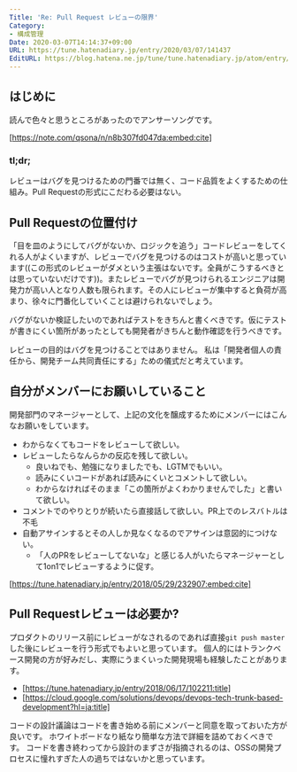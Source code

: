```yaml
---
Title: 'Re: Pull Request レビューの限界'
Category:
- 構成管理
Date: 2020-03-07T14:14:37+09:00
URL: https://tune.hatenadiary.jp/entry/2020/03/07/141437
EditURL: https://blog.hatena.ne.jp/tune/tune.hatenadiary.jp/atom/entry/26006613530734925
---
```


## はじめに

読んで色々と思うところがあったのでアンサーソングです。

[https://note.com/qsona/n/n8b307fd047da:embed:cite]

### tl;dr;

レビューはバグを見つけるための門番では無く、コード品質をよくするための仕組み。Pull Requestの形式にこだわる必要はない。

## Pull Requestの位置付け

「目を皿のようにしてバグがないか、ロジックを追う」コードレビューをしてくれる人がよくいますが、レビューでバグを見つけるのはコストが高いと思っています((この形式のレビューがダメという主張はないです。全員がこうするべきとは思っていないだけです))。またレビューでバグが見つけられるエンジニアは開発力が高い人となり人数も限られます。その人にレビューが集中すると負荷が高まり、徐々に門番化していくことは避けられないでしょう。

バグがないか検証したいのであればテストをきちんと書くべきです。仮にテストが書きにくい箇所があったとしても開発者がきちんと動作確認を行うべきです。

レビューの目的はバグを見つけることではありません。
私は「開発者個人の責任から、開発チーム共同責任にする」ための儀式だと考えています。

## 自分がメンバーにお願いしていること

開発部門のマネージャーとして、上記の文化を醸成するためにメンバーにはこんなお願いをしています。

- わからなくてもコードをレビューして欲しい。
- レビューしたらなんらかの反応を残して欲しい。
    - 良いねでも、勉強になりましたでも、LGTMでもいい。
    - 読みにくいコードがあれば読みにくいとコメントして欲しい。
    - わからなければそのまま「この箇所がよくわかりませんでした」と書いて欲しい。
- コメントでのやりとりが続いたら直接話して欲しい。PR上でのレスバトルは不毛
- 自動アサインするとその人しか見なくなるのでアサインは意図的につけない。
    - 「人のPRをレビューしてないな」と感じる人がいたらマネージャーとして1on1でレビューするように促す。

[https://tune.hatenadiary.jp/entry/2018/05/29/232907:embed:cite]

## Pull Requestレビューは必要か?

プロダクトのリリース前にレビューがなされるのであれば直接`git push master`した後にレビューを行う形式でもよいと思っています。
個人的にはトランクベース開発の方が好みだし、実際にうまくいった開発現場も経験したことがあります。

- [https://tune.hatenadiary.jp/entry/2018/06/17/102211:title]
- [https://cloud.google.com/solutions/devops/devops-tech-trunk-based-development?hl=ja:title]

コードの設計議論はコードを書き始める前にメンバーと同意を取っておいた方が良いです。
ホワイトボードなり紙なり簡単な方法で詳細を詰めておくべきです。
コードを書き終わってから設計のまずさが指摘されるのは、OSSの開発プロセスに憧れすぎた人の過ちではないかと思っています。
